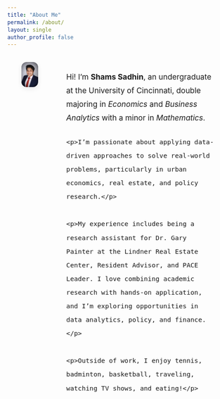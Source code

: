 ```yaml
---
title: "About Me"
permalink: /about/
layout: single
author_profile: false
---
```


<style>
  .bio-container {
    display: flex;
    align-items: flex-start;
    justify-content: flex-start;
    gap: 4rem;
    max-width: 90vw; /* 🟢 Nearly full width */
    margin: 2rem auto;
    padding: 0 2rem;
  }

  .bio-image img {
    width: 280px;
    border-radius: 12px;
    box-shadow: 0 4px 12px rgba(0, 0, 0, 0.08);
  }

  .bio-text {
    font-size: 1.08rem;
    line-height: 1.8;
    max-width: 100%;
  }

  .bio-text p {
    margin-bottom: 1.5rem;
  }
</style>

<div class="bio-container">
  <div class="bio-image">
    <img src="/assets/images/biopic.jpg" alt="Shams Sadhin headshot" />
  </div>

  <div class="bio-text">
    <p>Hi! I’m <strong>Shams Sadhin</strong>, an undergraduate at the University of Cincinnati, double majoring in <em>Economics</em> and <em>Business Analytics</em> with a minor in <em>Mathematics</em>.</p>

    <p>I’m passionate about applying data-driven approaches to solve real-world problems, particularly in urban economics, real estate, and policy research.</p>

    <p>My experience includes being a research assistant for Dr. Gary Painter at the Lindner Real Estate Center, Resident Advisor, and PACE Leader. I love combining academic research with hands-on application, and I’m exploring opportunities in data analytics, policy, and finance.</p>

    <p>Outside of work, I enjoy tennis, badminton, basketball, traveling, watching TV shows, and eating!</p>
  </div>
</div>

